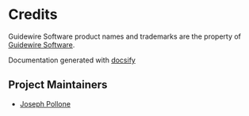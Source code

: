 # Credits

Guidewire Software product names and trademarks are the property of [Guidewire Software](https://www.guidewire.com).

Documentation generated with [docsify](https://docsify.js.org/#/)

## Project Maintainers

- [Joseph Pollone](https://www.linkedin.com/in/joseph-pollone-402725195/)
